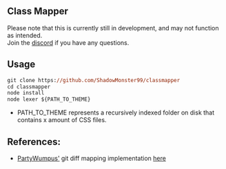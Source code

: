 ## Class Mapper

Please note that this is currently still in development, and may not function as intended. <br>
Join the [discord](https://millennium.web.app/discord) if you have any questions.

## Usage

```ps
git clone https://github.com/ShadowMonster99/classmapper
cd classmapper
node install
node lexer ${PATH_TO_THEME}
```
- PATH_TO_THEME represents a recursively indexed folder on disk that contains x amount of CSS files.


## References:
- [PartyWumpus'](https://gist.github.com/PartyWumpus) git diff mapping implementation [here](https://gist.github.com/PartyWumpus/b1bc83b5b29b155e40742d0aa290f0db)
